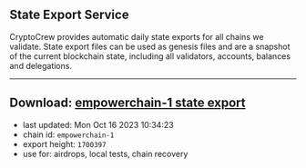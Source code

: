## State Export Service
CryptoCrew provides automatic daily state exports for all chains we validate. State export files can be used as genesis files and are a snapshot of the current blockchain state, including all validators, accounts, balances and delegations.

---
**Download: [empowerchain-1 state export](https://dl.ccvalidators.com/SERVICE/empowerchain/empowerchain-1_export_1700397.json)**
---

- last updated: Mon Oct 16 2023 10:34:23
- chain id: `empowerchain-1`
- export height: `1700397`
- use for: airdrops, local tests, chain recovery
